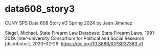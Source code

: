 # data608_story3
CUNY SPS Data 608 Story #3 Spring 2024 by Jean Jimenez




Siegel, Michael. State Firearm Law Database: State Firearm Laws, 1991-2019. Inter-university Consortium for Political and Social Research [distributor], 2020-02-26. https://doi.org/10.3886/ICPSR37363.v1
